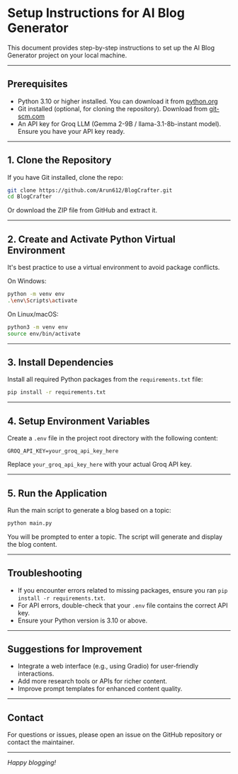 # Setup Instructions for AI Blog Generator

This document provides step-by-step instructions to set up the AI Blog Generator project on your local machine.

---

## Prerequisites

- Python 3.10 or higher installed. You can download it from [python.org](https://www.python.org/downloads/)
- Git installed (optional, for cloning the repository). Download from [git-scm.com](https://git-scm.com/downloads)
- An API key for Groq LLM (Gemma 2-9B / llama-3.1-8b-instant model). Ensure you have your API key ready.

---

## 1. Clone the Repository

If you have Git installed, clone the repo:

```bash
git clone https://github.com/Arun612/BlogCrafter.git
cd BlogCrafter
```

Or download the ZIP file from GitHub and extract it.

---

## 2. Create and Activate Python Virtual Environment

It's best practice to use a virtual environment to avoid package conflicts.

On Windows:

```bash
python -m venv env
.\env\Scripts\activate
```

On Linux/macOS:

```bash
python3 -m venv env
source env/bin/activate
```

---

## 3. Install Dependencies

Install all required Python packages from the `requirements.txt` file:

```bash
pip install -r requirements.txt
```

---

## 4. Setup Environment Variables

Create a `.env` file in the project root directory with the following content:

```env
GROQ_API_KEY=your_groq_api_key_here
```

Replace `your_groq_api_key_here` with your actual Groq API key.

---

## 5. Run the Application

Run the main script to generate a blog based on a topic:

```bash
python main.py
```

You will be prompted to enter a topic. The script will generate and display the blog content.

---

## Troubleshooting

- If you encounter errors related to missing packages, ensure you ran `pip install -r requirements.txt`.
- For API errors, double-check that your `.env` file contains the correct API key.
- Ensure your Python version is 3.10 or above.

---

## Suggestions for Improvement

- Integrate a web interface (e.g., using Gradio) for user-friendly interactions.
- Add more research tools or APIs for richer content.
- Improve prompt templates for enhanced content quality.

---

## Contact

For questions or issues, please open an issue on the GitHub repository or contact the maintainer.

---

*Happy blogging!*
